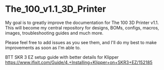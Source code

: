 # The_100_v1.1_3D_Printer

My goal is to greatly improve the documentation for The 100 3D Printer v1.1. This will become my central repository for designs, BOMs, configs, macros, images, troubleshooting guides and much more.

Please feel free to add issues as you see them, and I'll do my best to make improvements as soon as I'm able to.

BTT SKR 3 EZ setup guide with better details for Klipper https://www.ifixit.com/Guide/4.+Installing+Klipper+on+SKR3+EZ/152185
